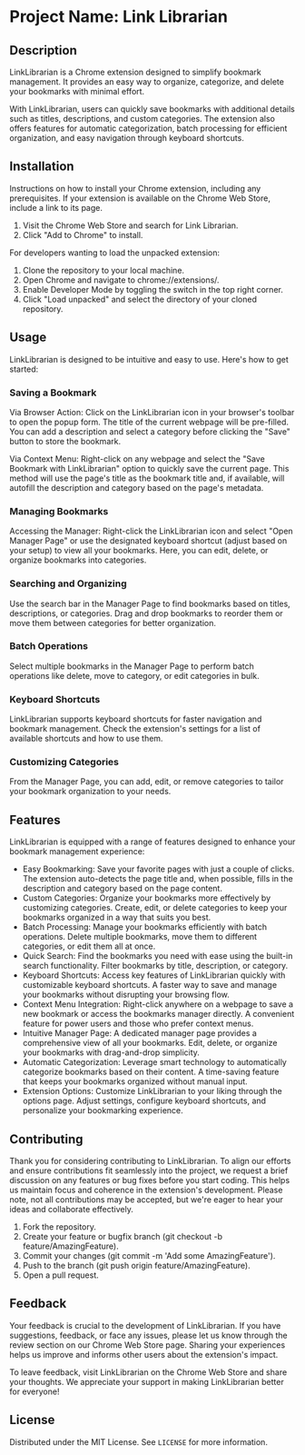 # Project Name: Link Librarian

## Description
LinkLibrarian is a Chrome extension designed to simplify bookmark management. It provides an easy way to organize, categorize, and delete your bookmarks with minimal effort.

With LinkLibrarian, users can quickly save bookmarks with additional details such as titles, descriptions, and custom categories. The extension also offers features for automatic categorization, batch processing for efficient organization, and easy navigation through keyboard shortcuts.

## Installation
Instructions on how to install your Chrome extension, including any prerequisites. If your extension is available on the Chrome Web Store, include a link to its page.

1. Visit the Chrome Web Store and search for Link Librarian.
2. Click "Add to Chrome" to install.

For developers wanting to load the unpacked extension:

1. Clone the repository to your local machine.
2. Open Chrome and navigate to chrome://extensions/.
3. Enable Developer Mode by toggling the switch in the top right corner.
4. Click "Load unpacked" and select the directory of your cloned repository.

## Usage
LinkLibrarian is designed to be intuitive and easy to use. Here's how to get started:

### Saving a Bookmark
Via Browser Action: Click on the LinkLibrarian icon in your browser's toolbar to open the popup form. The title of the current webpage will be pre-filled. You can add a description and select a category before clicking the "Save" button to store the bookmark.

Via Context Menu: Right-click on any webpage and select the "Save Bookmark with LinkLibrarian" option to quickly save the current page. This method will use the page's title as the bookmark title and, if available, will autofill the description and category based on the page's metadata.

### Managing Bookmarks
Accessing the Manager: Right-click the LinkLibrarian icon and select "Open Manager Page" or use the designated keyboard shortcut (adjust based on your setup) to view all your bookmarks. Here, you can edit, delete, or organize bookmarks into categories.

### Searching and Organizing
Use the search bar in the Manager Page to find bookmarks based on titles, descriptions, or categories.
Drag and drop bookmarks to reorder them or move them between categories for better organization.

### Batch Operations
Select multiple bookmarks in the Manager Page to perform batch operations like delete, move to category, or edit categories in bulk.

### Keyboard Shortcuts
LinkLibrarian supports keyboard shortcuts for faster navigation and bookmark management. Check the extension's settings for a list of available shortcuts and how to use them.

### Customizing Categories
From the Manager Page, you can add, edit, or remove categories to tailor your bookmark organization to your needs.

## Features
LinkLibrarian is equipped with a range of features designed to enhance your bookmark management experience:

- Easy Bookmarking: Save your favorite pages with just a couple of clicks. The extension auto-detects the page title and, when possible, fills in the description and category based on the page content.
- Custom Categories: Organize your bookmarks more effectively by customizing categories. Create, edit, or delete categories to keep your bookmarks organized in a way that suits you best.
- Batch Processing: Manage your bookmarks efficiently with batch operations. Delete multiple bookmarks, move them to different categories, or edit them all at once.
- Quick Search: Find the bookmarks you need with ease using the built-in search functionality. Filter bookmarks by title, description, or category.
- Keyboard Shortcuts: Access key features of LinkLibrarian quickly with customizable keyboard shortcuts. A faster way to save and manage your bookmarks without disrupting your browsing flow.
- Context Menu Integration: Right-click anywhere on a webpage to save a new bookmark or access the bookmarks manager directly. A convenient feature for power users and those who prefer context menus.
- Intuitive Manager Page: A dedicated manager page provides a comprehensive view of all your bookmarks. Edit, delete, or organize your bookmarks with drag-and-drop simplicity.
- Automatic Categorization: Leverage smart technology to automatically categorize bookmarks based on their content. A time-saving feature that keeps your bookmarks organized without manual input.
- Extension Options: Customize LinkLibrarian to your liking through the options page. Adjust settings, configure keyboard shortcuts, and personalize your bookmarking experience.

## Contributing

Thank you for considering contributing to LinkLibrarian. To align our efforts and ensure contributions fit seamlessly into the project, we request a brief discussion on any features or bug fixes before you start coding. This helps us maintain focus and coherence in the extension's development. Please note, not all contributions may be accepted, but we're eager to hear your ideas and collaborate effectively.

1. Fork the repository.
2. Create your feature or bugfix branch (git checkout -b feature/AmazingFeature).
3. Commit your changes (git commit -m 'Add some AmazingFeature').
4. Push to the branch (git push origin feature/AmazingFeature).
5. Open a pull request.

## Feedback
Your feedback is crucial to the development of LinkLibrarian. If you have suggestions, feedback, or face any issues, please let us know through the review section on our Chrome Web Store page. Sharing your experiences helps us improve and informs other users about the extension's impact.

To leave feedback, visit LinkLibrarian on the Chrome Web Store and share your thoughts. We appreciate your support in making LinkLibrarian better for everyone!

## License
Distributed under the MIT License. See `LICENSE` for more information.
